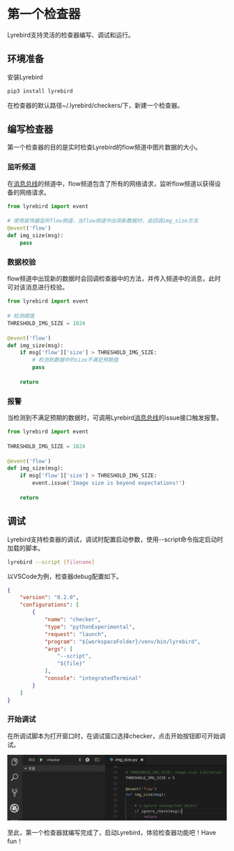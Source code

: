 # 第一个检查器

Lyrebird支持灵活的检查器编写、调试和运行。

## 环境准备

安装Lyrebird

```sh
pip3 install lyrebird
```

在检查器的默认路径~/.lyrebird/checkers/下，新建一个检查器。

## 编写检查器

第一个检查器的目的是实时检查Lyrebird的flow频道中图片数据的大小。

### 监听频道

在[消息总线](/advance/eventbus.md)的频道中，flow频道包含了所有的网络请求，监听flow频道以获得设备的网络请求。

```python
from lyrebird import event

# 使用装饰器监听flow频道，当flow频道中出现新数据时，会回调img_size方法
@event('flow')
def img_size(msg):
    pass
```

### 数据校验

flow频道中出现新的数据时会回调检查器中的方法，并传入频道中的消息，此时可对该消息进行校验。

```python
from lyrebird import event

# 检测阈值
THRESHOLD_IMG_SIZE = 1024

@event('flow')
def img_size(msg):
    if msg['flow']['size'] > THRESHOLD_IMG_SIZE:
        # 检测到数据中的size不满足预期值
        pass

    return
```

### 报警

当检测到不满足预期的数据时，可调用Lyrebird[消息总线](/advance/eventbus.md)的issue接口触发报警。

```python
from lyrebird import event

THRESHOLD_IMG_SIZE = 1024

@event('flow')
def img_size(msg):
    if msg['flow']['size'] > THRESHOLD_IMG_SIZE:
        event.issue('Image size is beyond expectations!')

    return
```

## 调试

Lyrebird支持检查器的调试，调试时配置启动参数，使用--script命令指定启动时加载的脚本。

```sh
lyrebird --script [filename]
```

以VSCode为例，检查器debug配置如下。

```json
{
    "version": "0.2.0",
    "configurations": [
        {
            "name": "checker",
            "type": "pythonExperimental",
            "request": "launch",
            "program": "${workspaceFolder}/venv/bin/lyrebird",
            "args": [
                "--script",
                "${file}"
            ],
            "console": "integratedTerminal"
        }
    ]
}
```

### 开始调试

在所调试脚本为打开窗口时，在调试窗口选择checker，点击开始按钮即可开始调试。

![](../img/checker-c.png)


至此，第一个检查器就编写完成了，启动Lyrebird，体验检查器功能吧！Have fun！
